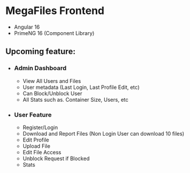 # MegaFiles Frontend 
- Angular 16
- PrimeNG 16 (Component Library)

## Upcoming feature:
- ### Admin Dashboard 
  - View All Users and Files
  - User metadata (Last Login, Last Profile Edit, etc)
  - Can Block/Unblock User
  - All Stats such as. Container Size, Users, etc

- ### User Feature
  - Register/Login
  - Download and Report Files (Non Login User can download 10 files)
  - Edit Profile
  - Upload File
  - Edit File Access
  - Unblock Request if Blocked
  - Stats
